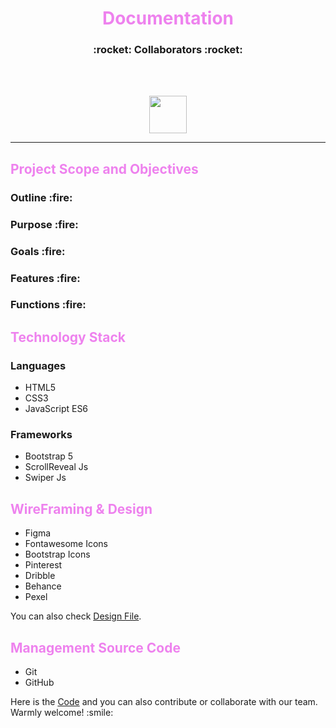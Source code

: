 <h1 align='center' style="color: violet;">Documentation</h1>

<!-- collaborator titles  -->
<h3 align=center>:rocket: Collaborators :rocket:</h3>

<br>
<br>

<!-- collaborators images  -->
<div align=center>

<!-- <div>
<img src='./collaborators/myprofile.png' style="width: 150px; border-radius: 50%; border: 2px solid #fff">
<h3>Hein Htet San</h3>
</div> -->

[<img src="https://github.com/Hein-HtetSan.png" width="60px;"/>](https://github.com/Hein-HtetSan/learning_app.git)

</div>

<hr>
<h2 style="color: violet;">Project Scope and Objectives<h3>

 <h3>Outline :fire:</h3>


 <h3>Purpose :fire:</h3>


 <h3>Goals :fire:</h3>


 <h3>Features :fire:</h3>


 <h3>Functions :fire:</h3>




<h2 style="color: violet;">Technology Stack</h2>

<h3>Languages</h3>
<ul>
    <li>HTML5</li>
    <li>CSS3</li>
    <li>JavaScript ES6</li>
</ul>

<h3>Frameworks</h3>
<ul>
    <li>Bootstrap 5</li>
    <li>ScrollReveal Js</li>
    <li>Swiper Js</li>
</ul>

<h2 style="color: violet;">WireFraming & Design</h2>
<ul>
    <li>Figma</li>
    <li>Fontawesome Icons</li>
    <li>Bootstrap Icons</li>
    <li>Pinterest</li>
    <li>Dribble</li>
    <li>Behance</li>
    <li>Pexel</li>
</ul>

<span> You can also check <a href="https://www.figma.com/file/0R09UfQfn3ZMhMAOb9cxTu/Language_app?type=design&node-id=0%3A1&mode=design&t=9I7Zvkau6eJeKGhe-1">Design File</a>.</span>

<h2 style="color: violet;">Management Source Code</h2>
<ul>
    <li>Git</li>
    <li>GitHub</li>
</ul>

<span>
    Here is the <a href="https://github.com/DevGeeksMyanmar/learning_app">Code</a> and you can also contribute or collaborate with our team. Warmly welcome! :smile:
</span>
